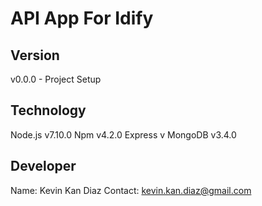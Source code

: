 # API App For Idify

## Version
v0.0.0 - Project Setup

## Technology
Node.js v7.10.0
Npm v4.2.0
Express v
MongoDB v3.4.0

## Developer
Name: Kevin Kan Diaz
Contact: kevin.kan.diaz@gmail.com
